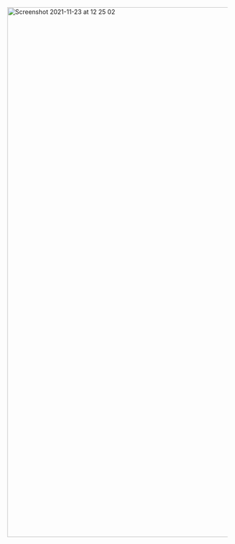 <img width="1211" alt="Screenshot 2021-11-23 at 12 25 02" src="https://user-images.githubusercontent.com/89366347/142967012-c5f483fb-b559-4609-8d5f-947215ce2eba.png">
